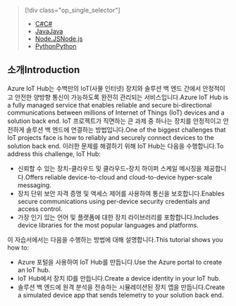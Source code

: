 > [!div class="op_single_selector"]
> * [<span data-ttu-id="5056a-101">C#</span><span class="sxs-lookup"><span data-stu-id="5056a-101">C#</span></span>](../articles/iot-hub/iot-hub-csharp-csharp-getstarted.md)
> * [<span data-ttu-id="5056a-102">Java</span><span class="sxs-lookup"><span data-stu-id="5056a-102">Java</span></span>](../articles/iot-hub/iot-hub-java-java-getstarted.md)
> * [<span data-ttu-id="5056a-103">Node.JS</span><span class="sxs-lookup"><span data-stu-id="5056a-103">Node.js</span></span>](../articles/iot-hub/iot-hub-node-node-getstarted.md)
> * [<span data-ttu-id="5056a-104">Python</span><span class="sxs-lookup"><span data-stu-id="5056a-104">Python</span></span>](../articles/iot-hub/iot-hub-python-getstarted.md)
> 
> 

## <a name="introduction"></a><span data-ttu-id="5056a-105">소개</span><span class="sxs-lookup"><span data-stu-id="5056a-105">Introduction</span></span>
<span data-ttu-id="5056a-106">Azure IoT Hub는 수백만의 IoT(사물 인터넷) 장치와 솔루션 백 엔드 간에서 안정적이고 안전한 양방향 통신이 가능하도록 완전히 관리되는 서비스입니다.</span><span class="sxs-lookup"><span data-stu-id="5056a-106">Azure IoT Hub is a fully managed service that enables reliable and secure bi-directional communications between millions of Internet of Things (IoT) devices and a solution back end.</span></span> <span data-ttu-id="5056a-107">IoT 프로젝트가 직면하는 큰 과제 중 하나는 장치를 안정적이고 안전하게 솔루션 백 엔드에 연결하는 방법입니다.</span><span class="sxs-lookup"><span data-stu-id="5056a-107">One of the biggest challenges that IoT projects face is how to reliably and securely connect devices to the solution back end.</span></span> <span data-ttu-id="5056a-108">이러한 문제를 해결하기 위해 IoT Hub는 다음을 수행합니다.</span><span class="sxs-lookup"><span data-stu-id="5056a-108">To address this challenge, IoT Hub:</span></span>

* <span data-ttu-id="5056a-109">신뢰할 수 있는 장치-클라우드 및 클라우드-장치 하이퍼 스케일 메시징을 제공합니다.</span><span class="sxs-lookup"><span data-stu-id="5056a-109">Offers reliable device-to-cloud and cloud-to-device hyper-scale messaging.</span></span>
* <span data-ttu-id="5056a-110">장치 단위 보안 자격 증명 및 액세스 제어를 사용하여 통신을 보호합니다.</span><span class="sxs-lookup"><span data-stu-id="5056a-110">Enables secure communications using per-device security credentials and access control.</span></span>
* <span data-ttu-id="5056a-111">가장 인기 있는 언어 및 플랫폼에 대한 장치 라이브러리를 포함합니다.</span><span class="sxs-lookup"><span data-stu-id="5056a-111">Includes device libraries for the most popular languages and platforms.</span></span>

<span data-ttu-id="5056a-112">이 자습서에서는 다음을 수행하는 방법에 대해 설명합니다.</span><span class="sxs-lookup"><span data-stu-id="5056a-112">This tutorial shows you how to:</span></span>

* <span data-ttu-id="5056a-113">Azure 포털을 사용하여 IoT Hub를 만듭니다.</span><span class="sxs-lookup"><span data-stu-id="5056a-113">Use the Azure portal to create an IoT hub.</span></span>
* <span data-ttu-id="5056a-114">IoT Hub에서 장치 ID를 만듭니다.</span><span class="sxs-lookup"><span data-stu-id="5056a-114">Create a device identity in your IoT hub.</span></span>
* <span data-ttu-id="5056a-115">솔루션 백 엔드에 원격 분석을 전송하는 시뮬레이션된 장치 앱을 만듭니다.</span><span class="sxs-lookup"><span data-stu-id="5056a-115">Create a simulated device app that sends telemetry to your solution back end.</span></span>

